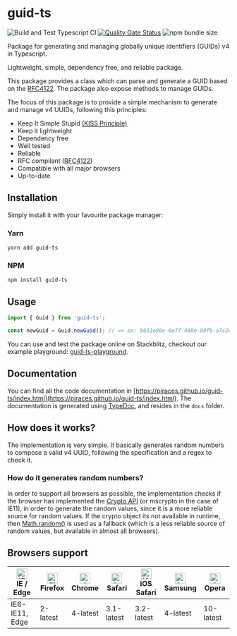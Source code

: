 # guid-ts

![Build and Test Typescript CI](https://github.com/piraces/guid-ts/workflows/Build%20and%20Test%20Typescript%20CI/badge.svg?branch=master) [![Quality Gate Status](https://sonarcloud.io/api/project_badges/measure?project=piraces_guid-ts&metric=alert_status)](https://sonarcloud.io/dashboard?id=piraces_guid-ts) ![npm bundle size](https://img.shields.io/bundlephobia/min/guid-ts) 

Package for generating and managing globally unique identifiers (GUIDs) v4 in Typescript.

Lightweight, simple, dependency free, and reliable package.

This package provides a class which can parse and generate a GUID based on the [RFC4122](https://www.ietf.org/rfc/rfc4122.txt).
The package also expose methods to manage GUIDs.

The focus of this package is to provide a simple mechanism to generate and manage v4 UUIDs, following this principles:
- Keep It Simple Stupid [(KISS Principle)](https://en.wikipedia.org/wiki/KISS_principle)
- Keep it lightweight
- Dependency free
- Well tested
- Reliable
- RFC compilant ([RFC4122](https://www.ietf.org/rfc/rfc4122.txt))
- Compatible with all major browsers
- Up-to-date

## Installation

Simply install it with your favourite package manager:

### Yarn

```shell
yarn add guid-ts
```

### NPM

```shell
npm install guid-ts
```

## Usage

```typescript
import { Guid } from 'guid-ts';

const newGuid = Guid.newGuid(); // => ex: b631e90e-6e7f-488e-88fb-a7c2ef44bb8d
```

You can use and test the package online on Stackblitz, checkout our example playground: [guid-ts-playground](https://stackblitz.com/edit/guid-ts-playground).

## Documentation

You can find all the code documentation in [https://piraces.github.io/guid-ts/index.html](https://piraces.github.io/guid-ts/index.html).
The documentation is generated using [TypeDoc](https://typedoc.org/), and resides in the `docs` folder. 

## How does it works?

The implementation is very simple. It basically generates random numbers to compose a valid v4 UUID, following the specification and a regex to check it.

### How do it generates random numbers?

In order to support all browsers as possible, the implementation checks if the browser has implemented the [Crypto API](https://caniuse.com/#feat=mdn-api_crypto_getrandomvalues) (or mscrypto in the case of IE11), in order to generate the random values, since it is a more reliable source for random values. If the crypto object its not available in runtime, then [Math.random()](https://caniuse.com/#feat=mdn-javascript_builtins_math_random) is used as a fallback (which is a less reliable source of random values, but available in almost all browsers).

## Browsers support

| [<img src="https://raw.githubusercontent.com/alrra/browser-logos/master/src/edge/edge_48x48.png" alt="IE / Edge" width="24px" height="24px" />](http://godban.github.io/browsers-support-badges/)<br/>IE / Edge | [<img src="https://raw.githubusercontent.com/alrra/browser-logos/master/src/firefox/firefox_48x48.png" alt="Firefox" width="24px" height="24px" />](http://godban.github.io/browsers-support-badges/)<br/>Firefox | [<img src="https://raw.githubusercontent.com/alrra/browser-logos/master/src/chrome/chrome_48x48.png" alt="Chrome" width="24px" height="24px" />](http://godban.github.io/browsers-support-badges/)<br/>Chrome | [<img src="https://raw.githubusercontent.com/alrra/browser-logos/master/src/safari/safari_48x48.png" alt="Safari" width="24px" height="24px" />](http://godban.github.io/browsers-support-badges/)<br/>Safari | [<img src="https://raw.githubusercontent.com/alrra/browser-logos/master/src/safari-ios/safari-ios_48x48.png" alt="iOS Safari" width="24px" height="24px" />](http://godban.github.io/browsers-support-badges/)<br/>iOS Safari | [<img src="https://raw.githubusercontent.com/alrra/browser-logos/master/src/samsung-internet/samsung-internet_48x48.png" alt="Samsung" width="24px" height="24px" />](http://godban.github.io/browsers-support-badges/)<br/>Samsung | [<img src="https://raw.githubusercontent.com/alrra/browser-logos/master/src/opera/opera_48x48.png" alt="Opera" width="24px" height="24px" />](http://godban.github.io/browsers-support-badges/)<br/>Opera |
| --------- | --------- | --------- | --------- | --------- | --------- | --------- |
| IE6-IE11, Edge | 2-latest | 4-latest | 3.1-latest | 3.2-latest | 4-latest | 10-latest
